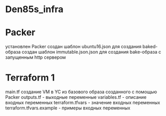 # Den85s_infra

# Packer
установлен Packer
создан шаблон ubuntu16.json для создания baked-образа
создан шаблон immutable.json.json для создания bake-образа c запущенным http сервером

# Terraform 1
main.tf создание VM в YC из базового образа созданного с помощью Packer
outputs.tf - выходные переменные
variables.tf - описание входных переменных
terraform.tfvars - значение входных переменных
terraform.tfvars.example - примеры входных переменных
